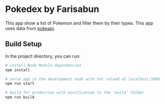 # Pokedex by Farisabun

This app show a list of Pokemon and filter them by their types. This app uses data from [pokeapi](https://pokeapi.co/).

## Build Setup
In the project directory, you can run:

``` bash
# install Node Module dependencies
npm install

# serve app in the development mode with hot reload at localhost:3000
npm run start

# build for production with minification to the `build` folder
npm run build
```
